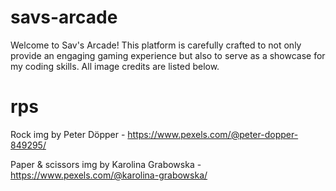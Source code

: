 # savs-arcade

Welcome to Sav's Arcade! This platform is carefully crafted to not only provide an engaging gaming experience but also to serve as a showcase for my coding skills. All image credits are listed below.

# rps

Rock img by Peter Döpper - 
https://www.pexels.com/@peter-dopper-849295/

Paper & scissors img by Karolina Grabowska - 
https://www.pexels.com/@karolina-grabowska/
